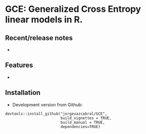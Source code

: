 GCE: Generalized Cross Entropy linear models in R.
====

## Recent/release notes

*

## Features

*

## Installation

* Development version from Github:
```
devtools::install_github("jorgevazcabral/GCE",
                         build_vignettes = TRUE,
                         build_manual = TRUE,
                         dependencies=TRUE)
```
